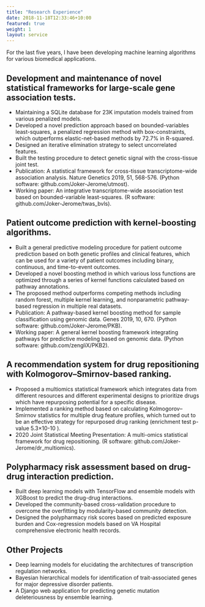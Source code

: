 ```yaml
---
title: "Research Experience"
date: 2018-11-18T12:33:46+10:00
featured: true
weight: 1
layout: service
---
```


For the last five years, I have been developing machine learning algorithms for various biomedical applications.


## Development and maintenance of novel statistical frameworks for large-scale gene association tests.


- Maintaining a SQLite database for 23K imputation models trained from various penalized models.
- Developed a novel prediction approach based on bounded-variables least-squares, a penalized regression method with box-constraints, which outperforms elastic-net-based methods by 72.7% in R-squared. 
- Designed an iterative elimination strategy to select uncorrelated features. 
- Built the testing procedure to detect genetic signal with the cross-tissue joint test.  
- Publication: A statistical framework for cross-tissue transcriptome-wide association analysis. Nature Genetics 2019, 51, 568-576. (Python software: github.com/Joker-Jerome/utmost).
- Working paper: An integrative transcriptome-wide association test based on bounded-variable least-squares. (R software: github.com/Joker-Jerome/twas_bvls).

## Patient outcome prediction with kernel-boosting algorithms. 



- Built a general predictive modeling procedure for patient outcome prediction based on both genetic profiles and clinical features, which can be used for a variety of patient outcomes including binary, continuous, and time-to-event outcomes.
- Developed a novel boosting method in which various loss functions are optimized through a series of kernel functions calculated based on pathway annotations. 
- The proposed method outperforms competing methods including random forest, multiple kernel learning, and nonparametric pathway-based regression in multiple real datasets.
- Publication: A pathway-based kernel boosting method for sample classification using genomic data. Genes 2019, 10, 670. (Python software: github.com/Joker-Jerome/PKB).
- Working paper: A general kernel boosting framework integrating pathways for predictive modeling based on genomic data. (Python software: github.com/zengliX/PKB2).

## A recommendation system for drug repositioning with Kolmogorov–Smirnov-based ranking.


- Proposed a multiomics statistical framework which integrates data from different resources and different experimental designs to prioritize drugs which have repurposing potential for a specific disease.
- Implemented a ranking method based on calculating Kolmogorov–Smirnov statistics for multiple drug feature profiles, which turned out to be an effective strategy for repurposed drug ranking (enrichment test p-value 5.3×10-10 ). 
- 2020 Joint Statistical Meeting Presentation: A multi-omics statistical framework for drug repositioning. (R software: github.com/Joker-Jerome/dr_multiomics). 


## Polypharmacy risk assessment based on drug-drug interaction prediction.

- Built deep learning models with TensorFlow and ensemble models with XGBoost to predict the drug-drug interactions.
- Developed the community-based cross-validation procedure to overcome the overfitting by modularity-based community detection. 
- Designed the polypharmacy risk scores based on predicted exposure burden and Cox-regression models based on VA Hospital comprehensive electronic health records.

## Other Projects

- Deep learning models for elucidating the architectures of transcription regulation networks. 
- Bayesian hierarchical models for identification of trait-associated genes for major depressive disorder patients. 
- A Django web application for predicting genetic mutation deleteriousness by ensemble learning. 

